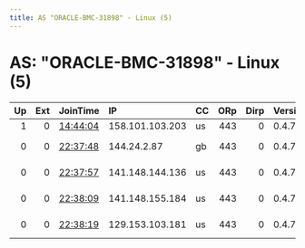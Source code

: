 ```yaml
---
title: AS "ORACLE-BMC-31898" - Linux (5)
---
```


# AS: "ORACLE-BMC-31898" - Linux (5)

|   Up |   Ext | JoinTime                                                                                              | IP              | CC   |   ORp |   Dirp | Version   | Contact                   | Nickname   |   eFamMembers |
|-----:|------:|:------------------------------------------------------------------------------------------------------|:----------------|:-----|------:|-------:|:----------|:--------------------------|:-----------|--------------:|
|    1 |     0 | [14:44:04](https://nusenu.github.io/OrNetStats/w/relay/89E1FD2C56DDB341846F4D71223884F2B89AAB12.html) | 158.101.103.203 | us   |   443 |      0 | 0.4.7.13  | tor8388608@protonmail.com | tor8388608 |             1 |
|    0 |     0 | [22:37:48](https://nusenu.github.io/OrNetStats/w/relay/B3B0D2E30E5E8580767A7FA9EF28FD35C2DA35A2.html) | 144.24.2.87     | gb   |   443 |      0 | 0.4.7.13  | @ator: 0x30448dED168044c3 | localhost  |            10 |
|    0 |     0 | [22:37:57](https://nusenu.github.io/OrNetStats/w/relay/55A3FE7A8896D8C98AD4226B70FD8B6CD479B3DE.html) | 141.148.144.136 | us   |   443 |      0 | 0.4.7.13  | @ator: 0x30448dED168044c3 | localhost  |            10 |
|    0 |     0 | [22:38:09](https://nusenu.github.io/OrNetStats/w/relay/06BAF3765675B27D672DBD815D376800C60DE912.html) | 141.148.155.184 | us   |   443 |      0 | 0.4.7.13  | @ator: 0x30448dED168044c3 | localhost  |            10 |
|    0 |     0 | [22:38:19](https://nusenu.github.io/OrNetStats/w/relay/E12422C2AE9DDFAE0547F58A86DF7CA2FB6CF775.html) | 129.153.103.181 | us   |   443 |      0 | 0.4.7.13  | @ator: 0x30448dED168044c3 | localhost  |            10 |
